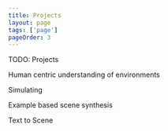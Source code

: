 ```yaml
---
title: Projects
layout: page
tags: ['page']
pageOrder: 3
---
```


TODO: Projects

Human centric understanding of environments

Simulating 

Example based scene synthesis

Text to Scene





